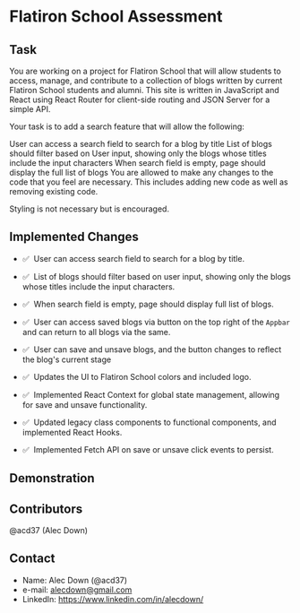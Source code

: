 # Flatiron School Assessment

## Task

You are working on a project for Flatiron School that will allow students to access, manage, and contribute to a collection of blogs written by current Flatiron School students and alumni. This site is written in JavaScript and React using React Router for client-side routing and JSON Server for a simple API.

Your task is to add a search feature that will allow the following:

User can access a search field to search for a blog by title
List of blogs should filter based on User input, showing only the blogs whose titles include the input characters
When search field is empty, page should display the full list of blogs
You are allowed to make any changes to the code that you feel are necessary. This includes adding new code as well as removing existing code.

Styling is not necessary but is encouraged.

## Implemented Changes

- ✅ &nbsp;User can access search field to search for a blog by title.

- ✅ &nbsp;List of blogs should filter based on user input, showing only the blogs whose titles include the input characters.

- ✅ &nbsp;When search field is empty, page should display full list of blogs.

- ✅ &nbsp;User can access saved blogs via button on the top right of the `Appbar` and can return to all blogs via the same.

- ✅ &nbsp;User can save and unsave blogs, and the button changes to reflect the blog's current stage

- ✅ &nbsp;Updates the UI to Flatiron School colors and included logo.

- ✅ &nbsp;Implemented React Context for global state management, allowing for save and unsave functionality.

- ✅ &nbsp;Updated legacy class components to functional components, and implemented React Hooks.

- ✅ &nbsp;Implemented Fetch API on save or unsave click events to persist.

## Demonstration



## Contributors

@acd37 (Alec Down)

## Contact

- Name: Alec Down (@acd37)
- e-mail: alecdown@gmail.com
- LinkedIn: https://www.linkedin.com/in/alecdown/
